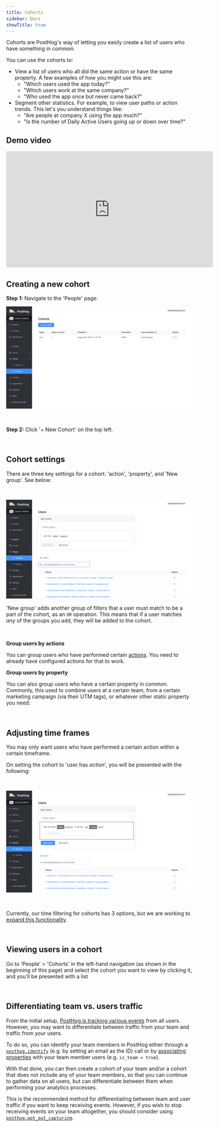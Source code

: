 ```yaml
---
title: Cohorts
sidebar: Docs
showTitle: true
---
```


Cohorts are PostHog's way of letting you easily create a list of users who have something in common.

You can use the cohorts to:

* View a list of users who all did the same action or have the same property. A few examples of how you might use this are:
  * "Which users used the app today?"
  * "Which users work at the same company?"
  * "Who used the app once but never came back?"
* Segment other statistics. For example, to view user paths or action trends. This let's you understand things like:
  * "Are people at company X using the app much?"
  * "Is the number of Daily Active Users going up or down over time?"

## Demo video

<iframe width="560" height="315" src="https://www.youtube.com/embed/GtSSxmOdyk4" frameborder="0" allow="accelerometer; autoplay; clipboard-write; encrypted-media; gyroscope; picture-in-picture" allowfullscreen></iframe>

## Creating a new cohort

**Step 1:** Navigate to the 'People' page:

![left hand navigation for cohorts](../../images/features/cohorts/cohorts-page.png)

<br />

**Step 2:** Click '+ New Cohort' on the top left.

<br />


## Cohort settings

There are three key settings for a cohort: 'action', 'property', and 'New group'. See below:

<br />

![Three key cohort settings](../../images/features/cohorts/cohort-options.png)

'New group' adds another group of filters that a user must match to be a part of the cohort, as an `OR` operation. This means that if a user matches _any_ of the groups you add, they will be added to the cohort. 

<br />

**Group users by actions**

You can group users who have performed certain [actions](/docs/user-guides/actions). You need to already have configured actions for that to work.

**Group users by property**

You can also group users who have a certain property in common. Commonly, this used to combine users at a certain team, from a certain marketing campaign (via their UTM tags), or whatever other static property you need:

<br />


## Adjusting time frames

You may only want users who have performed a certain action within a certain timeframe.

On setting the cohort to 'user has *action*', you will be presented with the following:

<br />


<span class='centered'>

![cohort - user action date range selection](../../images/features/cohorts/cohort-time-frame.png)

</span>

<br />


Currently, our time filtering for cohorts has 3 options, but we are working to [expand this functionality](https://github.com/PostHog/posthog/issues/199).

<br />


## Viewing users in a cohort

Go to 'People' > 'Cohorts' in the left-hand navigation (as shown in the beginning of this page) and select the cohort you want to view by clicking it, and you'll be presented with a list

<br />

## Differentiating team vs. users traffic
From the initial setup, [PostHog is tracking various events](/docs/integrate/client/js#autocapture) from all users. However, you may want to differentiate between traffic from your team and traffic from your users.

To do so, you can identify your team members in PostHog either through a [`posthog.identify`](/docs/integrate/client/js#identifying-users) (e.g. by setting an email as the ID) call or by [associating properties](/docs/integrate/client/js#sending-user-information) with your team member users (e.g. `is_team = true`). 

With that done, you can then create a cohort of your team and/or a cohort that does not include any of your team members, so that you can continue to gather data on all users, but can differentiate between them when performing your analytics processes.

This is the recommended method for differentiating between team and user traffic if you want to keep receiving events. However, if you wish to stop receiving events on your team altogether, you should consider using [`posthog.opt_out_capturing`](/docs/integrate/client/js#opt-users-out).